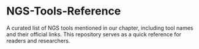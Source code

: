 # NGS-Tools-Reference
A curated list of NGS tools mentioned in our chapter, including tool names and their official links. This repository serves as a quick reference for readers and researchers.
